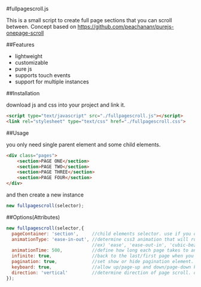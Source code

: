 #fullpagescroll.js

This is a small script to create full page sections that you can scroll between.
Concept based on https://github.com/peachananr/purejs-onepage-scroll

##Features
- lightweight
- customizable
- pure js
- supports touch events
- support for multiple instances

##Installation

download js and css into your project and link it.

```html
<script type="text/javascript" src="./fullpagescroll.js"></script>
<link rel="stylesheet" type="text/css" href="./fullpagescroll.css">
```

##Usage

you only need single parent element and some child elements.

```html
<div class="pages">
	<section>PAGE ONE</section>
	<section>PAGE TWO</section>
	<section>PAGE THREE</section>
	<section>PAGE FOUR</section>
</div>
```

and then create a new instance

```javascript
new fullpagescroll(selector);
```


##Options(Attributes)
```javascript
new fullpagescroll(selector,{
  pageContainer: 'section',     //child elements selector. use if you don't want to use section for page.
  animationType: 'ease-in-out', //determine css3 animation that will run when page changes
                                //ex) 'ease', 'ease-out-in', 'cubic-bezier(0.2, 0.75, 0.5, 1.15)'
  animationTime: 500,           //define how long each page takes to animate, 0 for off
  infinite: true,               //back to the last/first page when you scroll at first/last page
  pagination: true,             //set show or hide pagination element.
  keyboard: true,               //allow up/page-up and down/page-down key for page scroll
  direction: 'vertical'         //determine direction of page scroll. options available are 'vertical' and 'horizontal'
});
```
